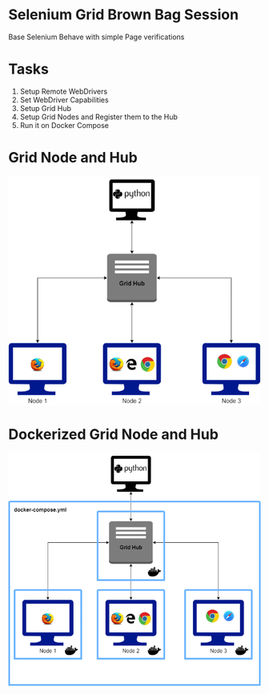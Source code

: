 # Selenium Grid Brown Bag Session
Base Selenium Behave with simple Page verifications

# Tasks
1. Setup Remote WebDrivers
2. Set WebDriver Capabilities
3. Setup Grid Hub
4. Setup Grid Nodes and Register them to the Hub 
5. Run it on Docker Compose

# Grid Node and Hub
![nodenhub](./assets/nodenhub.png)

# Dockerized Grid Node and Hub
![dockerizednodenhub](./assets/dockerizednodenhub.png)